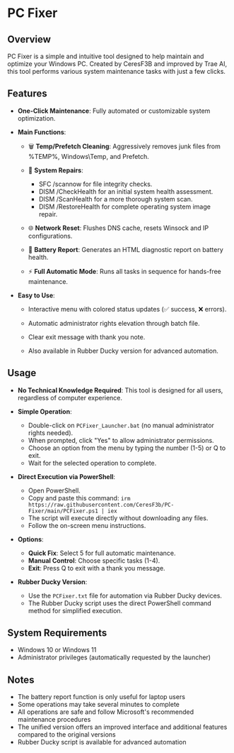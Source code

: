 # PC Fixer

## Overview
PC Fixer is a simple and intuitive tool designed to help maintain and optimize your Windows PC. Created by CeresF3B and improved by Trae AI, this tool performs various system maintenance tasks with just a few clicks.

## Features

- **One-Click Maintenance**: Fully automated or customizable system optimization.

- **Main Functions**:

    - 🗑️ **Temp/Prefetch Cleaning**: Aggressively removes junk files from %TEMP%, Windows\Temp, and Prefetch.

    - 🔧 **System Repairs**:
        - SFC /scannow for file integrity checks.
        - DISM /CheckHealth for an initial system health assessment.
        - DISM /ScanHealth for a more thorough system scan.
        - DISM /RestoreHealth for complete operating system image repair.

    - 🌐 **Network Reset**: Flushes DNS cache, resets Winsock and IP configurations.

    - 🔋 **Battery Report**: Generates an HTML diagnostic report on battery health.
    
    - ⚡ **Full Automatic Mode**: Runs all tasks in sequence for hands-free maintenance.

- **Easy to Use**:

    - Interactive menu with colored status updates (✅ success, ❌ errors).

    - Automatic administrator rights elevation through batch file.

    - Clear exit message with thank you note.
    
    - Also available in Rubber Ducky version for advanced automation.

## Usage

- **No Technical Knowledge Required**: This tool is designed for all users, regardless of computer experience.

- **Simple Operation**:
    - Double-click on `PCFixer_Launcher.bat` (no manual administrator rights needed).
    - When prompted, click "Yes" to allow administrator permissions.
    - Choose an option from the menu by typing the number (1-5) or Q to exit.
    - Wait for the selected operation to complete.

- **Direct Execution via PowerShell**:
    - Open PowerShell.
    - Copy and paste this command: `irm https://raw.githubusercontent.com/CeresF3b/PC-Fixer/main/PCFixer.ps1 | iex`
    - The script will execute directly without downloading any files.
    - Follow the on-screen menu instructions.

- **Options**:
    - **Quick Fix**: Select 5 for full automatic maintenance.
    - **Manual Control**: Choose specific tasks (1-4).
    - **Exit**: Press Q to exit with a thank you message.
    
- **Rubber Ducky Version**:
    - Use the `PCFixer.txt` file for automation via Rubber Ducky devices.
    - The Rubber Ducky script uses the direct PowerShell command method for simplified execution.

## System Requirements
- Windows 10 or Windows 11
- Administrator privileges (automatically requested by the launcher)

## Notes
- The battery report function is only useful for laptop users
- Some operations may take several minutes to complete
- All operations are safe and follow Microsoft's recommended maintenance procedures
- The unified version offers an improved interface and additional features compared to the original versions
- Rubber Ducky script is available for advanced automation
